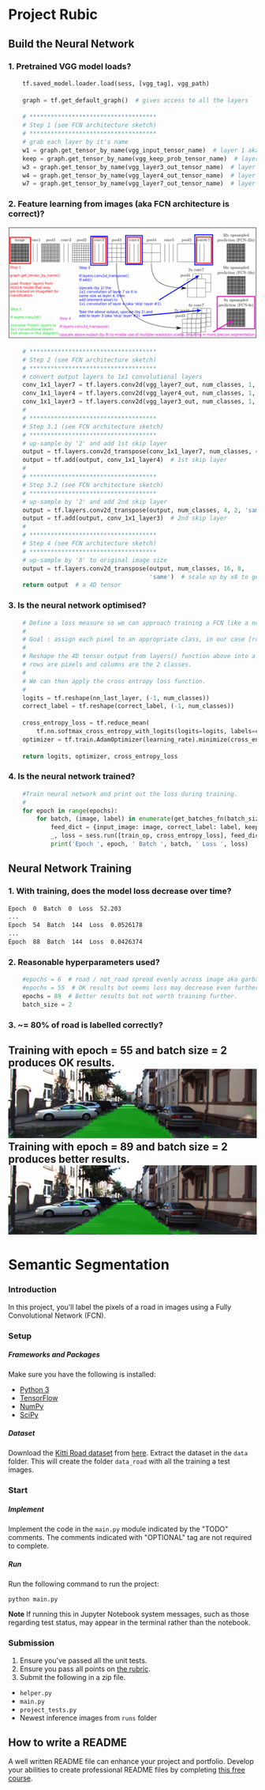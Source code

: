 # Project Rubic
## Build the Neural Network
### 1. Pretrained VGG model loads?
```python
    tf.saved_model.loader.load(sess, [vgg_tag], vgg_path)

    graph = tf.get_default_graph()  # gives access to all the layers

    # ************************************
    # Step 1 (see FCN architecture sketch)
    # ************************************
    # grab each layer by it's name
    w1 = graph.get_tensor_by_name(vgg_input_tensor_name)  # layer 1 aka the image
    keep = graph.get_tensor_by_name(vgg_keep_prob_tensor_name)  # layer 2
    w3 = graph.get_tensor_by_name(vgg_layer3_out_tensor_name)  # layer 3
    w4 = graph.get_tensor_by_name(vgg_layer4_out_tensor_name)  # layer 4
    w7 = graph.get_tensor_by_name(vgg_layer7_out_tensor_name)  # layer 7
```
### 2. Feature learning from images (aka FCN architecture is correct)?
![sketch](./images/fcn_architecture_sketch.png)
```python
    # ************************************
    # Step 2 (see FCN architecture sketch)
    # ************************************
    # convert output layers to 1x1 convolutional layers
    conv_1x1_layer7 = tf.layers.conv2d(vgg_layer7_out, num_classes, 1, padding='same')  # without reguliser
    conv_1x1_layer4 = tf.layers.conv2d(vgg_layer4_out, num_classes, 1, padding='same')  # without reguliser
    conv_1x1_layer3 = tf.layers.conv2d(vgg_layer3_out, num_classes, 1, padding='same')  # without reguliser
    #
    # ************************************
    # Step 3.1 (see FCN architecture sketch)
    # ************************************
    # up-sample by '2' and add 1st skip layer
    output = tf.layers.conv2d_transpose(conv_1x1_layer7, num_classes, 4, 2, 'same')  # scale up by x2
    output = tf.add(output, conv_1x1_layer4)  # 1st skip layer
    #
    # ************************************
    # Step 3.2 (see FCN architecture sketch)
    # ************************************
    # up-sample by '2' and add 2nd skip layer
    output = tf.layers.conv2d_transpose(output, num_classes, 4, 2, 'same')  # without regulariser
    output = tf.add(output, conv_1x1_layer3)  # 2nd skip layer
    #
    # ************************************
    # Step 4 (see FCN architecture sketch)
    # ************************************
    # up-sample by '8' to original image size
    output = tf.layers.conv2d_transpose(output, num_classes, 16, 8,
                                        'same')  # scale up by x8 to get original image size
    return output  # a 4D tensor
```
### 3. Is the neural network optimised?
```python
    # Define a loss measure so we can approach training a FCN like a normal classification CNN.
    #
    # Goal : assign each pixel to an appropriate class, in our case [road | not_road].
    #
    # Reshape the 4D tensor output from layers() function above into a 2D sensor of logits, where
    # rows are pixels and columns are the 2 classes.
    #
    # We can then apply the cross entropy loss function.
    #
    logits = tf.reshape(nn_last_layer, (-1, num_classes))
    correct_label = tf.reshape(correct_label, (-1, num_classes))

    cross_entropy_loss = tf.reduce_mean(
        tf.nn.softmax_cross_entropy_with_logits(logits=logits, labels=correct_label))
    optimizer = tf.train.AdamOptimizer(learning_rate).minimize(cross_entropy_loss)

    return logits, optimizer, cross_entropy_loss
```
### 4. Is the neural network trained?
```python
    #Train neural network and print out the loss during training.
    #
    for epoch in range(epochs):
        for batch, (image, label) in enumerate(get_batches_fn(batch_size)):
            feed_dict = {input_image: image, correct_label: label, keep_prob: 0.5, learning_rate: 1e-5}
            _, loss = sess.run([train_op, cross_entropy_loss], feed_dict=feed_dict)
            print('Epoch ', epoch, ' Batch ', batch, ' Loss ', loss)
```
## Neural Network Training
### 1. With training, does the model loss decrease over time?

```bash
Epoch  0  Batch  0  Loss  52.203
...
Epoch  54  Batch  144  Loss  0.0526178
...
Epoch  88  Batch  144  Loss  0.0426374
```
### 2. Reasonable hyperparameters used?
```python
    #epochs = 6  # road / not_road spread evenly across image aka garbage results!
    #epochs = 55  # OK results but seems loss may decrease even further with more epochs.
    epochs = 89  # Better results but not worth training further.
    batch_size = 2
```
### 3. ~= 80% of road is labelled correctly?
Training with epoch = 55 and batch size = 2 produces OK results.
![results_55_epochs](./runs/1504347608.95833/uu_000001.png)
Training with epoch = 89 and batch size = 2 produces better results.
![results_89_epochs](./runs/1504353810.2508209/uu_000001.png)
---
# Semantic Segmentation
### Introduction
In this project, you'll label the pixels of a road in images using a Fully Convolutional Network (FCN).

### Setup
##### Frameworks and Packages
Make sure you have the following is installed:
 - [Python 3](https://www.python.org/)
 - [TensorFlow](https://www.tensorflow.org/)
 - [NumPy](http://www.numpy.org/)
 - [SciPy](https://www.scipy.org/)
##### Dataset
Download the [Kitti Road dataset](http://www.cvlibs.net/datasets/kitti/eval_road.php) from [here](http://www.cvlibs.net/download.php?file=data_road.zip).  Extract the dataset in the `data` folder.  This will create the folder `data_road` with all the training a test images.

### Start
##### Implement
Implement the code in the `main.py` module indicated by the "TODO" comments.
The comments indicated with "OPTIONAL" tag are not required to complete.
##### Run
Run the following command to run the project:
```
python main.py
```
**Note** If running this in Jupyter Notebook system messages, such as those regarding test status, may appear in the terminal rather than the notebook.

### Submission
1. Ensure you've passed all the unit tests.
2. Ensure you pass all points on [the rubric](https://review.udacity.com/#!/rubrics/989/view).
3. Submit the following in a zip file.
 - `helper.py`
 - `main.py`
 - `project_tests.py`
 - Newest inference images from `runs` folder
 
 ## How to write a README
A well written README file can enhance your project and portfolio.  Develop your abilities to create professional README files by completing [this free course](https://www.udacity.com/course/writing-readmes--ud777).
